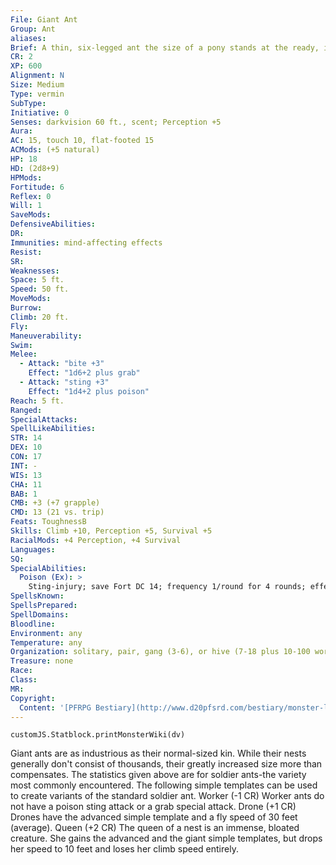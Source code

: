 ```yaml
---
File: Giant Ant
Group: Ant
aliases: 
Brief: A thin, six-legged ant the size of a pony stands at the ready, its mandibles chittering and its stinger dripping with venom.
CR: 2
XP: 600
Alignment: N
Size: Medium
Type: vermin
SubType: 
Initiative: 0
Senses: darkvision 60 ft., scent; Perception +5
Aura: 
AC: 15, touch 10, flat-footed 15
ACMods: (+5 natural)
HP: 18
HD: (2d8+9)
HPMods: 
Fortitude: 6
Reflex: 0
Will: 1
SaveMods: 
DefensiveAbilities: 
DR: 
Immunities: mind-affecting effects
Resist: 
SR: 
Weaknesses: 
Space: 5 ft.
Speed: 50 ft.
MoveMods: 
Burrow: 
Climb: 20 ft.
Fly: 
Maneuverability: 
Swim: 
Melee: 
  - Attack: "bite +3"
    Effect: "1d6+2 plus grab"
  - Attack: "sting +3"
    Effect: "1d4+2 plus poison"
Reach: 5 ft.
Ranged: 
SpecialAttacks: 
SpellLikeAbilities: 
STR: 14
DEX: 10
CON: 17
INT: -
WIS: 13
CHA: 11
BAB: 1
CMB: +3 (+7 grapple)
CMD: 13 (21 vs. trip)
Feats: ToughnessB
Skills: Climb +10, Perception +5, Survival +5
RacialMods: +4 Perception, +4 Survival
Languages: 
SQ: 
SpecialAbilities:
  Poison (Ex): >
    Sting-injury; save Fort DC 14; frequency 1/round for 4 rounds; effect 1d2 Str; cure 1 save
SpellsKnown: 
SpellsPrepared: 
SpellDomains: 
Bloodline: 
Environment: any
Temperature: any
Organization: solitary, pair, gang (3-6), or hive (7-18 plus 10-100 workers, 2-8 drones, and 1 queen)
Treasure: none
Race: 
Class: 
MR: 
Copyright:
  Content: '[PFRPG Bestiary](http://www.d20pfsrd.com/bestiary/monster-listings/vermin/ant/giant-ant)'
---
```

```dataviewjs
customJS.Statblock.printMonsterWiki(dv)
```
Giant ants are as industrious as their normal-sized kin. While their nests generally don't consist of thousands, their greatly increased size more than compensates. The statistics given above are for soldier ants-the variety most commonly encountered. The following simple templates can be used to create variants of the standard soldier ant. Worker (-1 CR) Worker ants do not have a poison sting attack or a grab special attack. Drone (+1 CR) Drones have the advanced simple template and a fly speed of 30 feet (average). Queen (+2 CR) The queen of a nest is an immense, bloated creature. She gains the advanced and the giant simple templates, but drops her speed to 10 feet and loses her climb speed entirely.
